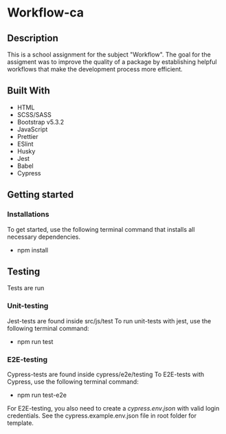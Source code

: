 # Workflow-ca

## Description

This is a school assignment for the subject "Workflow". The goal for the
assigment was to improve the quality of a package by establishing helpful
workflows that make the development process more efficient.

## Built With

- HTML
- SCSS/SASS
- Bootstrap v5.3.2
- JavaScript
- Prettier
- ESlint
- Husky
- Jest
- Babel
- Cypress

## Getting started

### Installations

To get started, use the following terminal command that installs all necessary
dependencies.

- npm install

## Testing

Tests are run

### Unit-testing

Jest-tests are found inside src/js/test To run unit-tests with jest, use the
following terminal command:

- npm run test

### E2E-testing

Cypress-tests are found inside cypress/e2e/testing To E2E-tests with Cypress,
use the following terminal command:

- npm run test-e2e

For E2E-testing, you also need to create a _cypress.env.json_ with valid login
credentials. See the cypress.example.env.json file in root folder for template.
